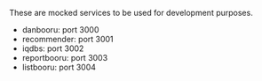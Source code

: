 These are mocked services to be used for development purposes.

- danbooru: port 3000
- recommender: port 3001
- iqdbs: port 3002
- reportbooru: port 3003
- listbooru: port 3004
